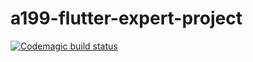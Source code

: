 # a199-flutter-expert-project

[![Codemagic build status](https://api.codemagic.io/apps/6283cd06290c4503fe521411/6283d32f07752fe58ec9f0e6/status_badge.svg)](https://codemagic.io/app/6283cd06290c4503fe521411/6283d32f07752fe58ec9f0e6)


  
  
